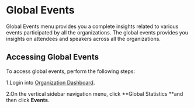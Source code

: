 # Global Events

Global Events menu provides you a complete insights related to various events participated by all the organizations. The global events provides you insights on attendees and speakers across all the organizations. 

## Accessing Global Events

To access global events, perform the following steps:

1.Login into [Organization Dashboard](https://organization.v2.lfx.linuxfoundation.org). 

2.On the vertical sidebar navigation menu, click **Global Statistics **and then click **Events**. 




